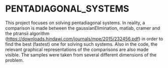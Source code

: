 # PENTADIAGONAL_SYSTEMS

This project focuses on solving pentadiagonal systems. In reality, a comparison is made between the gaussianElimination, matlab, cramer 
and the ptransii algorithm (https://downloads.hindawi.com/journals/mpe/2015/232456.pdf) in order to find the best (fastest) one for solving such systems. 
Also in the code, the relevant graphical representations of the comparisons are also made visible. 
The samples were taken from several different dimensions of the problem.
